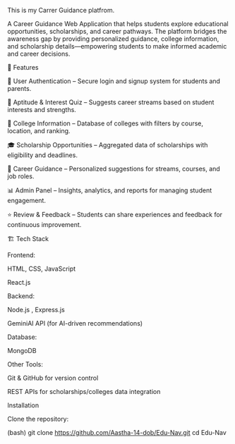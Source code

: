 This is my Carrer Guidance platfrom.

A Career Guidance Web Application that helps students explore educational opportunities, scholarships, and career pathways. The platform bridges the awareness gap by providing personalized guidance, college information, and scholarship details—empowering students to make informed academic and career decisions.

🚀 Features

🔐 User Authentication – Secure login and signup system for students and parents.

📝 Aptitude & Interest Quiz – Suggests career streams based on student interests and strengths.

🏫 College Information – Database of colleges with filters by course, location, and ranking.

🎓 Scholarship Opportunities – Aggregated data of scholarships with eligibility and deadlines.

💬 Career Guidance – Personalized suggestions for streams, courses, and job roles.

📊 Admin Panel – Insights, analytics, and reports for managing student engagement.

⭐ Review & Feedback – Students can share experiences and feedback for continuous improvement.

🏗️ Tech Stack

Frontend:

HTML, CSS, JavaScript

React.js 

Backend:

Node.js , Express.js 

GeminiAI API (for AI-driven recommendations)

Database:

MongoDB 

Other Tools:

Git & GitHub for version control

REST APIs for scholarships/colleges data integration

Installation

Clone the repository:

   (bash)
   git clone https://github.com/Aastha-14-dob/Edu-Nav.git
   cd Edu-Nav
